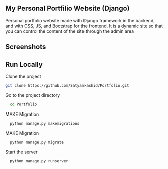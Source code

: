 ## My Personal Portfilio Website (Django)

Personal portfolio website made with Django framework in the backend, and with CSS, JS, and Bootstrap for the frontend. It is a dynamic site so that you can control the content of the site through the admin area

## Screenshots


## Run Locally

Clone the project

```bash
git clone https://github.com/Satyamkashid/Portfolio.git
```

Go to the project directory

```bash
  cd Portfolio
```

MAKE  Migration

```bash
  python manage.py makemigrations
```

MAKE  Migration

```bash
  python manage.py migrate     
```
Start the server

```bash
  python manage.py runserver     
```
